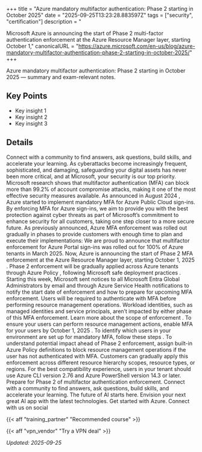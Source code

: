 +++
title = "Azure mandatory multifactor authentication: Phase 2 starting in October 2025"
date = "2025-09-25T13:23:28.883597Z"
tags = ["security", "certification"]
description = "<p>Microsoft Azure is announcing the start of Phase 2 multi-factor authentication enforcement at the Azure Resource Manager layer, starting October 1,"
canonicalURL = "https://azure.microsoft.com/en-us/blog/azure-mandatory-multifactor-authentication-phase-2-starting-in-october-2025/"
+++

Azure mandatory multifactor authentication: Phase 2 starting in October 2025 — summary and exam-relevant notes.

## Key Points
- Key insight 1
- Key insight 2
- Key insight 3

## Details
Connect with a community to find answers, ask questions, build skills, and accelerate your learning. As cyberattacks become increasingly frequent, sophisticated, and damaging, safeguarding your digital assets has never been more critical, and at Microsoft, your security is our top priority. Microsoft research shows that multifactor authentication (MFA) can block more than 99.2% of account compromise attacks, making it one of the most effective security measures available. As announced in August 2024 , Azure started to implement mandatory MFA for Azure Public Cloud sign-ins. By enforcing MFA for Azure sign-ins, we aim to provide you with the best protection against cyber threats as part of Microsoft’s commitment to enhance security for all customers, taking one step closer to a more secure future. As previously announced, Azure MFA enforcement was rolled out gradually in phases to provide customers with enough time to plan and execute their implementations: We are proud to announce that multifactor enforcement for Azure Portal sign-ins was rolled out for 100% of Azure tenants in March 2025. Now, Azure is announcing the start of Phase 2 MFA enforcement at the Azure Resource Manager layer, starting October 1, 2025 . Phase 2 enforcement will be gradually applied across Azure tenants through Azure Policy , following Microsoft safe deployment practices . Starting this week, Microsoft sent notices to all Microsoft Entra Global Administrators by email and through Azure Service Health notifications to notify the start date of enforcement and how to prepare for upcoming MFA enforcement. Users will be required to authenticate with MFA before performing resource management operations. Workload identities, such as managed identities and service principals, aren’t impacted by either phase of this MFA enforcement. Learn more about the scope of enforcement . To ensure your users can perform resource management actions, enable MFA for your users by October 1, 2025 . To identify which users in your environment are set up for mandatory MFA, follow these steps . To understand potential impact ahead of Phase 2 enforcement, assign built-in Azure Policy definitions to block resource management operations if the user has not authenticated with MFA. Customers can gradually apply this enforcement across different resource hierarchy scopes, resource types, or regions. For the best compatibility experience, users in your tenant should use Azure CLI version 2.76 and Azure PowerShell version 14.3 or later. Prepare for Phase 2 of multifactor authentication enforcement. Connect with a community to find answers, ask questions, build skills, and accelerate your learning. The future of AI starts here. Envision your next great AI app with the latest technologies. Get started with Azure. Connect with us on social



{{< aff "training_partner" "Recommended course" >}}

{{< aff "vpn_vendor" "Try a VPN deal" >}}

*Updated: 2025-09-25*